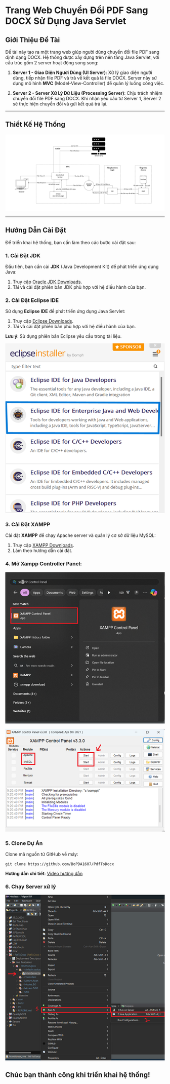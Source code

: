 # Trang Web Chuyển Đổi PDF Sang DOCX Sử Dụng Java Servlet

## Giới Thiệu Đề Tài

Đề tài này tạo ra một trang web giúp người dùng chuyển đổi file PDF sang định dạng DOCX. Hệ thống được xây dựng trên nền tảng Java Servlet, với cấu trúc gồm 2 server hoạt động song song:

1. **Server 1 - Giao Diện Người Dùng (UI Server)**: Xử lý giao diện người dùng, tiếp nhận file PDF và trả về kết quả là file DOCX. Server này sử dụng mô hình **MVC** (Model-View-Controller) để quản lý luồng công việc.
   
2. **Server 2 - Server Xử Lý Dữ Liệu (Processing Server)**: Chịu trách nhiệm chuyển đổi file PDF sang DOCX. Khi nhận yêu cầu từ Server 1, Server 2 sẽ thực hiện chuyển đổi và gửi kết quả trả lại.

---

## Thiết Kế Hệ Thống

![Kiến trúc hệ thống](./asset/image/systemArchitecture.png)

---

## Hướng Dẫn Cài Đặt

Để triển khai hệ thống, bạn cần làm theo các bước cài đặt sau:

### 1. Cài Đặt JDK

Đầu tiên, bạn cần cài **JDK** (Java Development Kit) để phát triển ứng dụng Java:

1. Truy cập [Oracle JDK Downloads](https://www.oracle.com/java/technologies/javase-downloads.html).
2. Tải và cài đặt phiên bản JDK phù hợp với hệ điều hành của bạn.

### 2. Cài Đặt Eclipse IDE

Sử dụng **Eclipse IDE** để phát triển ứng dụng Java Servlet:

1. Truy cập [Eclipse Downloads](https://www.eclipse.org/).
2. Tải và cài đặt phiên bản phù hợp với hệ điều hành của bạn.

**Lưu ý**: Sử dụng phiên bản Eclipse yêu cầu trong tài liệu.

![Eclipse Version](./asset/image/eclipseVersion.png)

### 3. Cài Đặt XAMPP

Cài đặt **XAMPP** để chạy Apache server và quản lý cơ sở dữ liệu MySQL:

1. Truy cập [XAMPP Downloads](https://www.apachefriends.org/).
2. Làm theo hướng dẫn cài đặt.

### 4. Mở Xampp Controller Panel:

![Xampp](./asset/image/xampp.png)

![ApacheMySQL](./asset/image/apachesql.png)

### 5. Clone Dự Án

Clone mã nguồn từ GitHub về máy:

```
git clone https://github.com/BoPDA1607/PdfToDocx
```

**Hướng dẫn chi tiết**: [Video hướng dẫn](https://youtu.be/AJlqkaTask8)

### 6. Chạy Server xử lý

![MainServer](./asset/image/MainServer.png)

Chúc bạn thành công khi triển khai hệ thống!
---